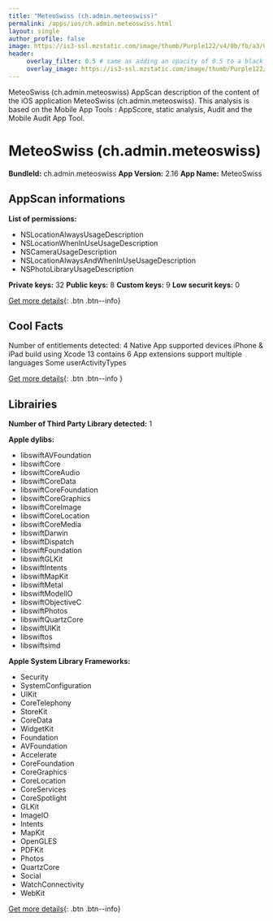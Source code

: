 ```yaml
---
title: "MeteoSwiss (ch.admin.meteoswiss)"
permalink: /apps/ios/ch.admin.meteoswiss.html
layout: single
author_profile: false
image: https://is3-ssl.mzstatic.com/image/thumb/Purple122/v4/0b/fb/a3/0bfba3ec-9840-76ca-1c3a-3a51b772627c/AppIcon-0-0-1x_U007emarketing-0-0-0-10-0-0-sRGB-0-0-0-GLES2_U002c0-512MB-85-220-0-0.png/512x512bb.jpg
header: 
     overlay_filter: 0.5 # same as adding an opacity of 0.5 to a black background
     overlay_image: https://is3-ssl.mzstatic.com/image/thumb/Purple122/v4/0b/fb/a3/0bfba3ec-9840-76ca-1c3a-3a51b772627c/AppIcon-0-0-1x_U007emarketing-0-0-0-10-0-0-sRGB-0-0-0-GLES2_U002c0-512MB-85-220-0-0.png/512x512bb.jpg
---
```

MeteoSwiss (ch.admin.meteoswiss) AppScan description of the content of the iOS application MeteoSwiss (ch.admin.meteoswiss). This analysis is based on the Mobile App Tools : AppScore, static analysis, Audit and the Mobile Audit App Tool.

# MeteoSwiss (ch.admin.meteoswiss)

**BundleId:** ch.admin.meteoswiss
**App Version:** 2.16
**App Name:** MeteoSwiss


## AppScan informations 

**List of permissions:** 
- NSLocationAlwaysUsageDescription
- NSLocationWhenInUseUsageDescription
- NSCameraUsageDescription
- NSLocationAlwaysAndWhenInUseUsageDescription
- NSPhotoLibraryUsageDescription
  
  
**Private keys:** 32
**Public keys:** 8
**Custom keys:** 9
**Low securit keys:** 0
  
[Get more details](/pricing.html){: .btn .btn--info}

## Cool Facts

Number of entitlements detected: 4
Native App
supported devices iPhone & iPad
build using Xcode 13
contains 6 App extensions
support multiple languages
Some userActivityTypes
  
[Get more details](/pricing.html){: .btn .btn--info }

## Librairies 
**Number of Third Party Library detected:** 1


**Apple dylibs:**
- libswiftAVFoundation
- libswiftCore
- libswiftCoreAudio
- libswiftCoreData
- libswiftCoreFoundation
- libswiftCoreGraphics
- libswiftCoreImage
- libswiftCoreLocation
- libswiftCoreMedia
- libswiftDarwin
- libswiftDispatch
- libswiftFoundation
- libswiftGLKit
- libswiftIntents
- libswiftMapKit
- libswiftMetal
- libswiftModelIO
- libswiftObjectiveC
- libswiftPhotos
- libswiftQuartzCore
- libswiftUIKit
- libswiftos
- libswiftsimd


**Apple System Library Frameworks:**
- Security
- SystemConfiguration
- UIKit
- CoreTelephony
- StoreKit
- CoreData
- WidgetKit
- Foundation
- AVFoundation
- Accelerate
- CoreFoundation
- CoreGraphics
- CoreLocation
- CoreServices
- CoreSpotlight
- GLKit
- ImageIO
- Intents
- MapKit
- OpenGLES
- PDFKit
- Photos
- QuartzCore
- Social
- WatchConnectivity
- WebKit


  
[Get more details](/pricing.html){: .btn .btn--info}

